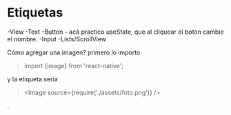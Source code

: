 # Etiquetas

-View
-Text
-Button - acá practico useState, que al cliquear el botón cambie el nombre.
-Input
-Lists/ScrollView

Cómo agregar una imagen?
primero lo importo

> import {image} from 'react-native';

y la etiqueta sería

> <Image source={require('./assets/foto.png')} />

.
